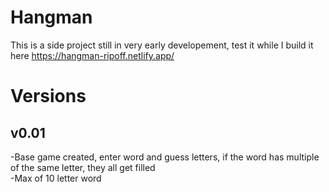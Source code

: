 # Hangman
This is a side project still in very early developement, test it while I build it here
https://hangman-ripoff.netlify.app/

# Versions

## v0.01
-Base game created, enter word and guess letters, if the word has multiple of the same letter, they all get filled<br/>
-Max of 10 letter word
